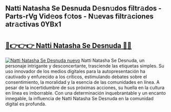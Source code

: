 ## Natti Natasha Se Desnuda D𝚎sn𝚞dos filtr𝚊dos - Parts-rVg Vid𝚎os f𝚘tos - N𝚞evas filtr𝚊ciones atr𝚊ctivas 0YBx1

# <h2><a href="http://mbbtsn.tromn.icu/?c=Natti+Natasha+Se+Desnuda">🔗👉👉👉 Natti Natasha Se Desnuda 🔗🔗</a></h2>

[![Natti Natasha Se Desnuda nuevo](https://i.imgur.com/pEAQMta.gif)](http://mbbtsn.tromn.icu/?c=Natti+Natasha+Se+Desnuda)
Natti Natasha Se Desnuda, un personaje intrigante y desconcertante, trasciende las etiquetas simples. Su uso innovador de los medios digitales para la autopresentación ha cautivado y enfurecido a los críticos, estimulando debates sobre el consentimiento, la moralidad y la esencia de las comunidades en línea. A pesar de la incertidumbre de sus próximas acciones, su huella en la cultura en línea es imborrable. Con una determinación inquebrantable y un encanto innegable, la influencia de Natti Natasha Se Desnuda en la comunidad digital es profunda.
